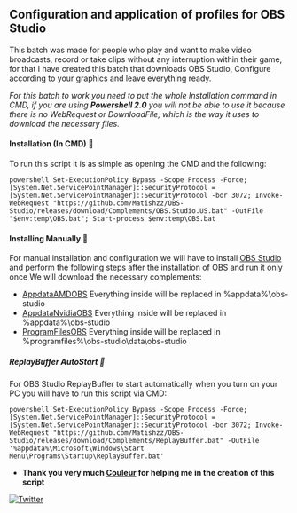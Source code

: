 ## Configuration and application of profiles for OBS Studio

This batch was made for people who play and want to make video broadcasts, record or take clips without any interruption within their game, for that I have created this batch that downloads OBS Studio, Configure according to your graphics and leave everything ready.

_For this batch to work you need to put the whole Installation command in CMD, if you are using __Powershell 2.0__ you will not be able to use it because there is no WebRequest or DownloadFile, which is the way it uses to download the necessary files._

#### Installation (In CMD) 🤖
To run this script it is as simple as opening the CMD and the following:
```
powershell Set-ExecutionPolicy Bypass -Scope Process -Force; [System.Net.ServicePointManager]::SecurityProtocol = [System.Net.ServicePointManager]::SecurityProtocol -bor 3072; Invoke-WebRequest "https://github.com/Matishzz/OBS-Studio/releases/download/Complements/OBS.Studio.US.bat" -OutFile "$env:temp\OBS.bat"; Start-process $env:temp\OBS.bat
```

#### Installing Manually 🔧
For manual installation and configuration we will have to install [OBS Studio](https://obsproject.com/es/download) and perform the following steps after the installation of OBS and run it only once 
We will download the necessary complements:

* [AppdataAMDOBS](https://github.com/Matishzz/OBS-Studio/releases/download/Complements/AppdataAMDOBS.zip) Everything inside will be replaced in %appdata%\obs-studio
* [AppdataNvidiaOBS](https://github.com/Matishzz/OBS-Studio/releases/download/Complements/AppdataNvidaOBS.zip) Everything inside will be replaced in %appdata%\obs-studio
* [ProgramFilesOBS](https://github.com/Matishzz/OBS-Studio/releases/download/Complements/ProgramFileOBS.zip) Everything inside will be replaced in %programfiles%\obs-studio\data\obs-studio

##### ReplayBuffer AutoStart 🔗
For OBS Studio ReplayBuffer to start automatically when you turn on your PC you will have to run this script via CMD:
```
powershell Set-ExecutionPolicy Bypass -Scope Process -Force; [System.Net.ServicePointManager]::SecurityProtocol = [System.Net.ServicePointManager]::SecurityProtocol -bor 3072; Invoke-WebRequest "https://github.com/Matishzz/OBS-Studio/releases/download/Complements/ReplayBuffer.bat" -OutFile '%appdata%\Microsoft\Windows\Start Menu\Programs\Startup\ReplayBuffer.bat'
```

* __Thank you very much [Couleur](https://twitter.com/CouleurMinemen) for helping me in the creation of this script__

[![Twitter](https://img.shields.io/badge/-Twitter-black?style=for-the-badge&logo=twitter)](https://twitter.com/kalebdimasi)
